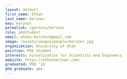 ```yaml
---
layout: default
first_name: Ethan
last_name: Kerzner
key: kerzner
permalink: /persons/kerzner
role: phdstudent
email: ethan.kerzner@gmail.com
image: /assets/images/people/kerzner.jpg
organization: University of Utah
position: PhD Student
interests: Visualization for Scientists and Engineers
website: https://ethankerzner.com/
graduated: PhD '18
phd_graduate: yes
---
```

